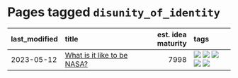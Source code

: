 # Pages tagged `disunity_of_identity`

|last_modified|title|est. idea maturity|tags
|:---|:---|---:|:---|
|2023-05-12|[What is it like to be NASA?](../what_is_it_like_to_be_nasa.md)|7998|[![](https://img.shields.io/badge/tag-disunity_of_identity-1743a)](../tags/disunity_of_identity.md) [![](https://img.shields.io/badge/tag-organization_as_entity-c92725)](../tags/organization_as_entity.md) [![](https://img.shields.io/badge/tag-philosophy-43d799)](../tags/philosophy.md) [![](https://img.shields.io/badge/tag-society_of_mind-d548d8)](../tags/society_of_mind.md) [![](https://img.shields.io/badge/tag-theory_of_mind-98b52b)](../tags/theory_of_mind.md)|